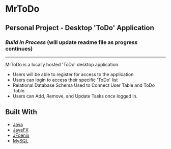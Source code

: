 # MrToDo
Personal Project - Desktop 'ToDo' Application
-------------------------------
### *Build In Process* (will update readme file as progress continues)
-------------------------------
MrToDo is a locally hosted 'ToDo' desktop application.
* Users will be able to register for access to the application
* Users can login to access their specific 'ToDo' list
* Relational Database Schema Used to Connect User Table and ToDo Table.
* Users can Add, Remove, and Update Tasks once logged in.

## Built With
* [Java](https://www.oracle.com/java/technologies/javase-downloads.html)
* [JavaFX](https://gluonhq.com/products/javafx/#latest)
* [JFoenix](https://github.com/jfoenixadmin/JFoenix)
* [MySQL](https://www.mysql.com/)
